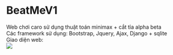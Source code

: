 # BeatMeV1
Web chơi caro sử dụng thuật toán minimax + cắt tỉa alpha beta </br>
Các framework sử dụng: Bootstrap, Jquery, Ajax, Django + sqlite </br>
Giao diện web: </br>
<img src = "https://github.com/minhnghianguyen75/DataCrawler/blob/master/image.png"></img>
